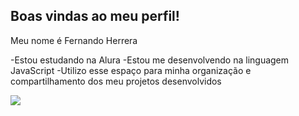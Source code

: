 ## Boas vindas ao meu perfil!
Meu nome é Fernando Herrera

-Estou estudando na Alura
-Estou me desenvolvendo na linguagem JavaScript
-Utilizo esse espaço para minha organização e compartilhamento dos meu projetos desenvolvidos

![](https://media.giphy.com/media/v1.Y2lkPTc5MGI3NjExNmdkeXBxY3lwcjRuY3VydzZubXJ1cWtuMnkzZ3Fmb3cwcnhvYnVjNCZlcD12MV9naWZzX3NlYXJjaCZjdD1n/IZvLnPk1qgO96L711R/giphy.gif)
<!--
**Fllyck/Fllyck** is a ✨ _special_ ✨ repository because its `README.md` (this file) appears on your GitHub profile.

